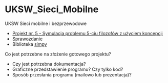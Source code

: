 # UKSW_Sieci_Mobilne
UKSW Sieci mobilne i bezprzewodowe

* [Projekt nr. 5 - Symulacja problemu 5-ciu filozofów z użyciem koncepcji](https://onedrive.live.com/?id=81D25947EE698777%2140621&cid=81D25947EE698777)
* [Sprawozdanie](https://onedrive.live.com/?id=81D25947EE698777%2140621&cid=81D25947EE698777)
* Biblioteka [simpy](https://simpy.readthedocs.io/en/latest/)

Co jest potrzebne na złożenie gotowego projektu?
- Czy jest potrzebna dokumentacja?
- Graficzne przedstawienie programu? Czy tylko kod?
- Sposób przesłania programu (mailowo lub prezentacja)?
